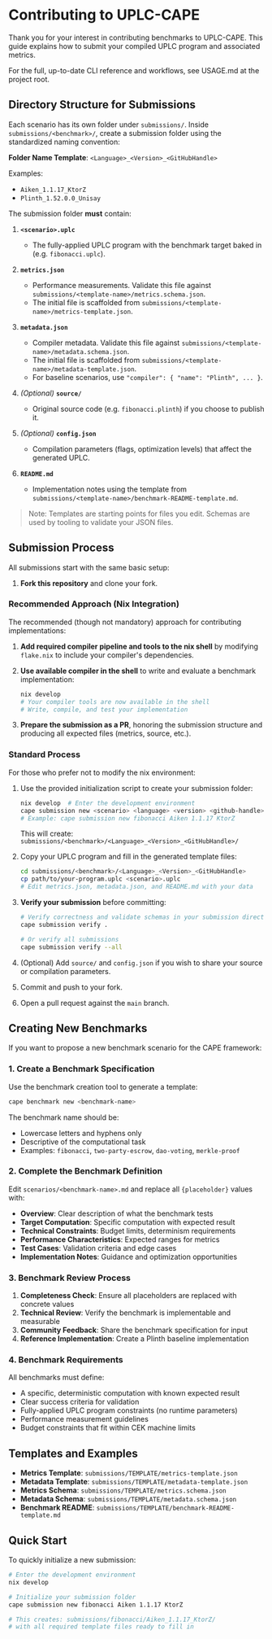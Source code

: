 # Contributing to UPLC-CAPE

Thank you for your interest in contributing benchmarks to UPLC-CAPE. This guide explains how to submit your compiled UPLC program and associated metrics.

For the full, up-to-date CLI reference and workflows, see USAGE.md at the project root.

## Directory Structure for Submissions

Each scenario has its own folder under `submissions/`. Inside `submissions/<benchmark>/`, create a submission folder using the standardized naming convention:

**Folder Name Template**: `<Language>_<Version>_<GitHubHandle>`

Examples:

- `Aiken_1.1.17_KtorZ`
- `Plinth_1.52.0.0_Unisay`

The submission folder **must** contain:

1. **`<scenario>.uplc`**

   - The fully-applied UPLC program with the benchmark target baked in (e.g. `fibonacci.uplc`).

2. **`metrics.json`**

   - Performance measurements. Validate this file against `submissions/<template-name>/metrics.schema.json`.
   - The initial file is scaffolded from `submissions/<template-name>/metrics-template.json`.

3. **`metadata.json`**

   - Compiler metadata. Validate this file against `submissions/<template-name>/metadata.schema.json`.
   - The initial file is scaffolded from `submissions/<template-name>/metadata-template.json`.
   - For baseline scenarios, use `"compiler": { "name": "Plinth", ... }`.

4. _(Optional)_ **`source/`**

   - Original source code (e.g. `fibonacci.plinth`) if you choose to publish it.

5. _(Optional)_ **`config.json`**

   - Compilation parameters (flags, optimization levels) that affect the generated UPLC.

6. **`README.md`**
   - Implementation notes using the template from `submissions/<template-name>/benchmark-README-template.md`.

> Note: Templates are starting points for files you edit. Schemas are used by tooling to validate your JSON files.

## Submission Process

All submissions start with the same basic setup:

1. **Fork this repository** and clone your fork.

### Recommended Approach (Nix Integration)

The recommended (though not mandatory) approach for contributing implementations:

1. **Add required compiler pipeline and tools to the nix shell** by modifying `flake.nix` to include your compiler's dependencies.
2. **Use available compiler in the shell** to write and evaluate a benchmark implementation:

   ```bash
   nix develop
   # Your compiler tools are now available in the shell
   # Write, compile, and test your implementation
   ```

3. **Prepare the submission as a PR**, honoring the submission structure and producing all expected files (metrics, source, etc.).

### Standard Process

For those who prefer not to modify the nix environment:

1. Use the provided initialization script to create your submission folder:

   ```bash
   nix develop  # Enter the development environment
   cape submission new <scenario> <language> <version> <github-handle>
   # Example: cape submission new fibonacci Aiken 1.1.17 KtorZ
   ```

   This will create: `submissions/<benchmark>/<Language>_<Version>_<GitHubHandle>/`

2. Copy your UPLC program and fill in the generated template files:

   ```bash
   cd submissions/<benchmark>/<Language>_<Version>_<GitHubHandle>
   cp path/to/your-program.uplc <scenario>.uplc
   # Edit metrics.json, metadata.json, and README.md with your data
   ```

3. **Verify your submission** before committing:

   ```bash
   # Verify correctness and validate schemas in your submission directory
   cape submission verify .

   # Or verify all submissions
   cape submission verify --all
   ```

4. (Optional) Add `source/` and `config.json` if you wish to share your source or compilation parameters.
5. Commit and push to your fork.
6. Open a pull request against the `main` branch.

## Creating New Benchmarks

If you want to propose a new benchmark scenario for the CAPE framework:

### 1. Create a Benchmark Specification

Use the benchmark creation tool to generate a template:

```bash
cape benchmark new <benchmark-name>
```

The benchmark name should be:

- Lowercase letters and hyphens only
- Descriptive of the computational task
- Examples: `fibonacci`, `two-party-escrow`, `dao-voting`, `merkle-proof`

### 2. Complete the Benchmark Definition

Edit `scenarios/<benchmark-name>.md` and replace all `{placeholder}` values with:

- **Overview**: Clear description of what the benchmark tests
- **Target Computation**: Specific computation with expected result
- **Technical Constraints**: Budget limits, determinism requirements
- **Performance Characteristics**: Expected ranges for metrics
- **Test Cases**: Validation criteria and edge cases
- **Implementation Notes**: Guidance and optimization opportunities

### 3. Benchmark Review Process

1. **Completeness Check**: Ensure all placeholders are replaced with concrete values
2. **Technical Review**: Verify the benchmark is implementable and measurable
3. **Community Feedback**: Share the benchmark specification for input
4. **Reference Implementation**: Create a Plinth baseline implementation

### 4. Benchmark Requirements

All benchmarks must define:

- A specific, deterministic computation with known expected result
- Clear success criteria for validation
- Fully-applied UPLC program constraints (no runtime parameters)
- Performance measurement guidelines
- Budget constraints that fit within CEK machine limits

## Templates and Examples

- **Metrics Template**: `submissions/TEMPLATE/metrics-template.json`
- **Metadata Template**: `submissions/TEMPLATE/metadata-template.json`
- **Metrics Schema**: `submissions/TEMPLATE/metrics.schema.json`
- **Metadata Schema**: `submissions/TEMPLATE/metadata.schema.json`
- **Benchmark README**: `submissions/TEMPLATE/benchmark-README-template.md`

## Quick Start

To quickly initialize a new submission:

```bash
# Enter the development environment
nix develop

# Initialize your submission folder
cape submission new fibonacci Aiken 1.1.17 KtorZ

# This creates: submissions/fibonacci/Aiken_1.1.17_KtorZ/
# with all required template files ready to fill in
```
